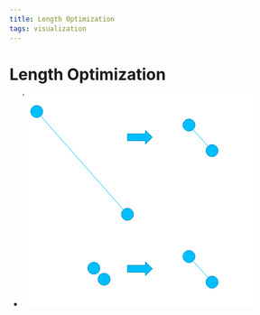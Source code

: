 ```yaml
---
title: Length Optimization
tags: visualization
---
```


# Length Optimization
- ![im](assets/Pasted%20Image%2020220418123246.png)


























































































